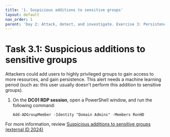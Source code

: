 ```yaml
---
title: '1. Suspicious additions to sensitive groups'
layout: default
nav_order: 1
parent: 'Day 2: Attack, detect, and investigate. Exercise 3: Persistence and privilege escalation alerts'
---
```


# Task 3.1: Suspicious additions to sensitive groups

Attackers could add users to highly privileged groups to gain access to more resources, and gain persistence. This alert needs a machine learning period (such as: this user usually doesn't perform this addition to sensitive groups).

1. On the **DC01 RDP session**, open a PowerShell window, and run the following command:

    ```PowerShell-wrap
    Add-ADGroupMember -Identity "Domain Admins" -Members RonHD
    ```
 
For more information, review [Suspicious additions to sensitive groups (external ID 2024)](https://learn.microsoft.com/en-us/defender-for-identity/persistence-privilege-escalation-alerts#suspicious-additions-to-sensitive-groups-external-id-2024 "Suspicious additions to sensitive groups")
